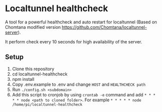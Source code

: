 # Localtunnel healthcheck

A tool for a powerful healthcheck and auto restart for localtunnel (Based on Chomtana modified version https://github.com/Chomtana/localtunnel-server).

It perform check every 10 seconds for high availability of the server.

## Setup

1. Clone this repository
2. cd localtunnel-healthcheck
3. npm install
4. Copy .env.example to .env and change `HOST` and `HEALTHCHECK path`
5. Run `./config.sh <subdomain>`
6. Add this script to cronjob by using `crontab -e` command and add `* * * * * node <path to cloned folder>`. For example `* * * * * node /home/pi/localtunnel-healthcheck`
